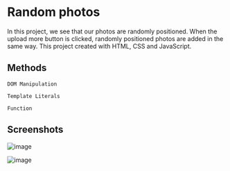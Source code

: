# Random photos

In this project, we see that our photos are randomly positioned. When the upload more button is clicked, randomly positioned photos are added in the same way. 
This project created with HTML, CSS and JavaScript.

## Methods

``DOM Manipulation``

``Template Literals``

``Function``

## Screenshots

![image](https://github.com/colakalpeer/javascript-apps/assets/113319683/1d2a94a9-c7e8-4373-a6ef-856edb79d964)

![image](https://github.com/colakalpeer/javascript-apps/assets/113319683/94b732d1-4aa5-45da-86dd-b43f7d002e6a)

